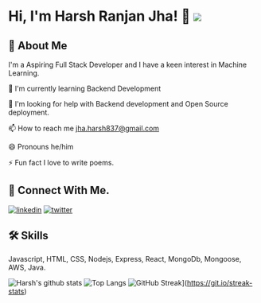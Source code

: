 
# Hi, I'm Harsh Ranjan Jha! 👋                                                                                                                     ![](https://komarev.com/ghpvc/?username=your-hrjha97)




## 🚀 About Me
I'm a Aspiring Full Stack Developer and I have a keen interest in Machine Learning.






🧠 I'm currently learning Backend Development



🤔 I'm looking for help with Backend development and Open Source deployment.



📫 How to reach me jha.harsh837@gmail.com

😄 Pronouns he/him

⚡️ Fun fact I love to write poems.


## 🔗 Connect With Me.

[![linkedin](https://img.shields.io/badge/linkedin-0A66C2?style=for-the-badge&logo=linkedin&logoColor=white)](https://www.linkedin.com/in/harsh-ranjan-jha-b16698238/)
[![twitter](https://img.shields.io/badge/twitter-1DA1F2?style=for-the-badge&logo=twitter&logoColor=white)](https://twitter.com/thattallboy987)


## 🛠 Skills
Javascript, HTML, CSS, Nodejs, Express, React, MongoDb, Mongoose, AWS, Java.

![Harsh's github stats](https://github-readme-stats.vercel.app/api?username=hrjha97)
![Top Langs](https://github-readme-stats.vercel.app/api/top-langs/?username=hrjha97) ![GitHub Streak](https://streak-stats.demolab.com/?user=hrjha97)](https://git.io/streak-stats)




